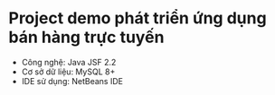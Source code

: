 <h1>Project demo phát triển ứng dụng bán hàng trực tuyến</h1>
<ul>
  <li>Công nghệ: Java JSF 2.2</li>
  <li>Cơ sở dữ liệu: MySQL 8+</li>
  <li>IDE sử dụng: NetBeans IDE</li>
</ul>
